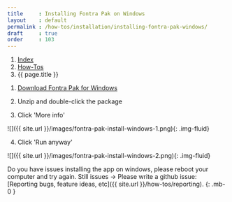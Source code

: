 ```yaml
---
title     : Installing Fontra Pak on Windows
layout    : default
permalink : /how-tos/installation/installing-fontra-pak-windows/
draft     : true
order     : 103
---
```


<nav aria-label="breadcrumb">
  <ol class="breadcrumb small">
    <li class="breadcrumb-item"><a href="{{ site.url }}">Index</a></li>
    <li class="breadcrumb-item"><a href="../../how-tos">How-Tos</a></li>
    <li class="breadcrumb-item active" aria-current="page">{{ page.title }}</li>
  </ol>
</nav>

1. [Download Fontra Pak for Windows](https://fontra-download.black-foundry.com/FontraPak.zip)

2. Unzip and double-click the package

3. Click 'More info'

  ![]({{ site.url }}/images/fontra-pak-install-windows-1.png){: .img-fluid}

4. Click 'Run anyway'

  ![]({{ site.url }}/images/fontra-pak-install-windows-2.png){: .img-fluid}

<div class="alert alert-warning" role="alert" markdown='1'>
<i class="bi bi-exclamation-circle me-1"></i> Do you have issues installing the app on windows, please reboot your computer and try again. Still issues -> Please write a github issue: [Reporting bugs, feature ideas, etc]({{ site.url }}/how-tos/reporting).
{: .mb-0 }
</div>

[Fontra Pak]: http://github.com/googlefonts/fontra-pak
[build Fontra from source]: ../building-fontra-from-source
[GitHub]: http://github.com
[Actions]: http://github.com/googlefonts/fontra-pak/actions
